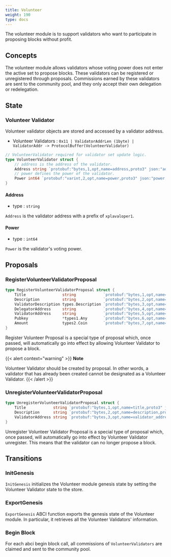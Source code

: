 ```yaml
---
title: Volunteer
weight: 190
type: docs
---
```


The volunteer module is to support validators who want to participate in proposing blocks without profit.

## Concepts

The volunteer module allows validators whose voting power does not enter the active set to propose blocks. These validators can be registered or unregistered through proposals. Commissions earned by these validators are sent to the community pool, and they only accept their own delegation or redelegation.

## State

### Volunteer Validator

Volunteer validator objects are stored and accessed by a validator address.
- Volunteer Validators : `0x11 | ValidatorAddrLen (1byte) | ValidatorAddr -> ProtocolBuffer(VolunteerValidator)`

```go
// VolunteerValidator required for validator set update logic.
type VolunteerValidator struct {
	// address is the address of the validator.
	Address string `protobuf:"bytes,1,opt,name=address,proto3" json:"address,omitempty"`
	// power defines the power of the validator.
	Power int64 `protobuf:"varint,2,opt,name=power,proto3" json:"power,omitempty"`
}
```

#### Address

- type : `string`

`Address` is the validator address with a prefix of `xplavaloper1`.

#### Power

- type : `int64`

`Power` is the validator's voting power.

## Proposals

### RegisterVolunteerValidatorProposal
```go
type RegisterVolunteerValidatorProposal struct {
	Title                string            `protobuf:"bytes,1,opt,name=title,proto3" json:"title,omitempty"`
	Description          string            `protobuf:"bytes,2,opt,name=description,proto3" json:"description,omitempty"`
	ValidatorDescription types.Description `protobuf:"bytes,3,opt,name=validator_description,json=validatorDescription,proto3" json:"validator_description"`
	DelegatorAddress     string            `protobuf:"bytes,4,opt,name=delegator_address,json=delegatorAddress,proto3" json:"delegator_address,omitempty" yaml:"delegator_address"`
	ValidatorAddress     string            `protobuf:"bytes,5,opt,name=validator_address,json=validatorAddress,proto3" json:"validator_address,omitempty" yaml:"validator_address"`
	Pubkey               *types1.Any       `protobuf:"bytes,6,opt,name=pubkey,proto3" json:"pubkey,omitempty"`
	Amount               types2.Coin       `protobuf:"bytes,7,opt,name=amount,proto3" json:"amount"`
}
```

Register Volunteer Proposal is a special type of proposal which, once passed, will automatically go into effect by allowing Volunteer Validator to propose a block.


{{< alert context="warning" >}}
**Note**

Volunteer Validator should be created by proposal. In other words, a validator that has already been created cannot be designated as a Volunteer Validator.
{{< /alert >}}


### UnregisterVolunteerValidatorProposal
```go
type UnregisterVolunteerValidatorProposal struct {
	Title            string `protobuf:"bytes,1,opt,name=title,proto3" json:"title,omitempty"`
	Description      string `protobuf:"bytes,2,opt,name=description,proto3" json:"description,omitempty"`
	ValidatorAddress string `protobuf:"bytes,3,opt,name=validator_address,json=validatorAddress,proto3" json:"validator_address,omitempty"`
}
```

Unregister Volunteer Validator Proposal is a special type of proposal which, once passed, will automatically go into effect by Volunteer Validator unregister. This means that the validator can no longer propose a block.

## Transitions

### InitGenesis

`InitGenesis` initializes the Volunteer module genesis state by setting the Volunteer Validator state to the store.

### ExportGenesis

`ExportGenesis` ABCI function exports the genesis state of the Volunteer module. In particular, it retrieves all the Volunteer Validators' information.

### Begin Block
For each abci begin block call, all commissions of `VolunteerValidators` are claimed and sent to the community pool.
